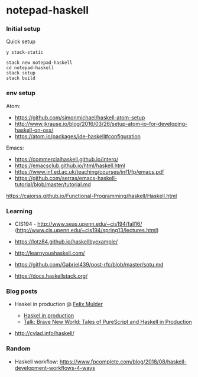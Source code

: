# notepad-haskell



### Initial setup

Quick setup

```
y stack-static
```


```
stack new notepad-haskell
cd notepad-haskell
stack setup
stack build

```

### env setup

Atom:
* https://github.com/simonmichael/haskell-atom-setup
* http://www.jkrause.io/blog/2016/03/26/setup-atom-io-for-developing-haskell-on-osx/
* https://atom.io/packages/ide-haskell#configuration

Emacs:
* https://commercialhaskell.github.io/intero/
* https://emacsclub.github.io/html/haskell.html
* https://www.inf.ed.ac.uk/teaching/courses/inf1/fp/emacs.pdf
* https://github.com/serras/emacs-haskell-tutorial/blob/master/tutorial.md



https://caiorss.github.io/Functional-Programming/haskell/Haskell.html


### Learning


* CIS194 - http://www.seas.upenn.edu/~cis194/fall16/ (http://www.cis.upenn.edu/~cis194/spring13/lectures.html)
* https://lotz84.github.io/haskellbyexample/
* http://learnyouahaskell.com/
* https://github.com/Gabriel439/post-rfc/blob/master/sotu.md

* https://docs.haskellstack.org/

### Blog posts

* Haskel in production @ [Felix Mulder](https://twitter.com/FelixMulder)
    * [Haskel in production](http://felixmulder.com/writing/2019/10/05/Haskell-in-Production.html)
    * [Talk: Brave New World: Tales of PureScript and Haskell in Production](https://www.youtube.com/watch?v=2SAQNO46V3U)

* http://cvlad.info/haskell/



### Random
- Haskell workflow: https://www.fpcomplete.com/blog/2018/08/haskell-development-workflows-4-ways

